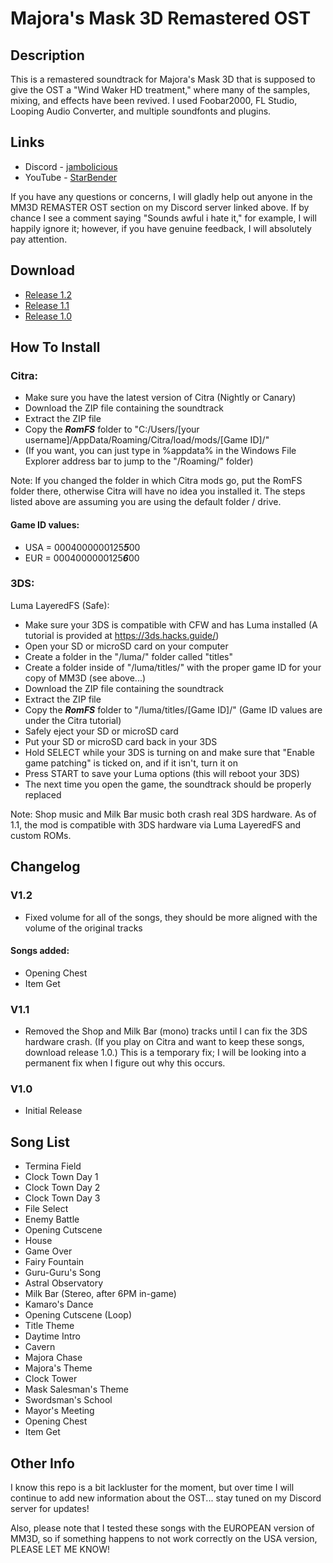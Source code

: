 # Majora's Mask 3D Remastered OST

## Description

This is a remastered soundtrack for Majora's Mask 3D that is supposed to give the OST a "Wind Waker HD treatment," where many of the samples, mixing, and effects have been revived. I used Foobar2000, FL Studio, Looping Audio Converter, and multiple soundfonts and plugins.

## Links

* Discord - [jambolicious](https://discord.gg/msKdhcP)
* YouTube - [StarBender](https://www.youtube.com/channel/UCTa6CCwKiLuQVPoBy1q1z5Q)

If you have any questions or concerns, I will gladly help out anyone in the MM3D REMASTER OST section on my Discord server linked above. If by chance I see a comment saying "Sounds awful i hate it," for example, I will happily ignore it; however, if you have genuine feedback, I will absolutely pay attention.

## Download

* [Release 1.2](https://drive.google.com/file/d/1TyG2rwfhbEMerrUhgMCByNec1LrwfeLM/view?usp=sharing)
* [Release 1.1](https://drive.google.com/file/d/11FN1cgMo2NtEYv0rVD5z8QHgpLUj0O26/view?usp=sharing)
* [Release 1.0](https://drive.google.com/file/d/1VSKnkWkjp5AeVu32Uo0NifZke4WIUkoh/view?usp=sharing)

## How To Install

### Citra:
* Make sure you have the latest version of Citra (Nightly or Canary)
* Download the ZIP file containing the soundtrack
* Extract the ZIP file
* Copy the ***RomFS*** folder to "C:/Users/[your username]/AppData/Roaming/Citra/load/mods/[Game ID]/"
* (If you want, you can just type in %appdata% in the Windows File Explorer address bar to jump to the "/Roaming/" folder)

Note: If you changed the folder in which Citra mods go, put the RomFS folder there, otherwise Citra will have no idea you installed it. The steps listed above are assuming you are using the default folder / drive.

#### Game ID values:
* USA = 0004000000125***5***00
* EUR = 0004000000125***6***00

### 3DS:
Luma LayeredFS (Safe):
* Make sure your 3DS is compatible with CFW and has Luma installed (A tutorial is provided at https://3ds.hacks.guide/)
* Open your SD or microSD card on your computer
* Create a folder in the "/luma/" folder called "titles"
* Create a folder inside of "/luma/titles/" with the proper game ID for your copy of MM3D (see above...)
* Download the ZIP file containing the soundtrack
* Extract the ZIP file
* Copy the ***RomFS*** folder to "/luma/titles/[Game ID]/" (Game ID values are under the Citra tutorial)
* Safely eject your SD or microSD card
* Put your SD or microSD card back in your 3DS
* Hold SELECT while your 3DS is turning on and make sure that "Enable game patching" is ticked on, and if it isn't, turn it on
* Press START to save your Luma options (this will reboot your 3DS)
* The next time you open the game, the soundtrack should be properly replaced

Note: Shop music and Milk Bar music both crash real 3DS hardware. As of 1.1, the mod is compatible with 3DS hardware via Luma LayeredFS and custom ROMs.

## Changelog

### V1.2
* Fixed volume for all of the songs, they should be more aligned with the volume of the original tracks
#### Songs added:
* Opening Chest
* Item Get

### V1.1
* Removed the Shop and Milk Bar (mono) tracks until I can fix the 3DS hardware crash. (If you play on Citra and want to keep these songs, download release 1.0.) This is a temporary fix; I will be looking into a permanent fix when I figure out why this occurs.

### V1.0
* Initial Release

## Song List

* Termina Field
* Clock Town Day 1
* Clock Town Day 2
* Clock Town Day 3
* File Select
* Enemy Battle
* Opening Cutscene
* House
* Game Over
* Fairy Fountain
* Guru-Guru's Song
* Astral Observatory
* Milk Bar (Stereo, after 6PM in-game)
* Kamaro's Dance
* Opening Cutscene (Loop)
* Title Theme
* Daytime Intro
* Cavern
* Majora Chase
* Majora's Theme
* Clock Tower
* Mask Salesman's Theme
* Swordsman's School
* Mayor's Meeting
* Opening Chest
* Item Get

## Other Info

I know this repo is a bit lackluster for the moment, but over time I will continue to add new information about the OST... stay tuned on my Discord server for updates!

Also, please note that I tested these songs with the EUROPEAN version of MM3D, so if something happens to not work correctly on the USA version, PLEASE LET ME KNOW!
